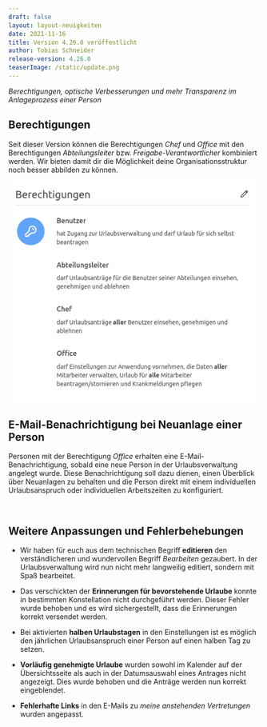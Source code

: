```yaml
---
draft: false
layout: layout-neuigkeiten
date: 2021-11-16
title: Version 4.26.0 veröffentlicht
author: Tobias Schneider
release-version: 4.26.0
teaserImage: /static/update.png
---
```


_Berechtigungen, optische Verbesserungen und mehr Transparenz im Anlageprozess einer Person_

<!-- more -->

## Berechtigungen
Seit dieser Version können die Berechtigungen _Chef_ und _Office_ mit den Berechtigungen _Abteilungsleiter_ bzw. 
_Freigabe-Verantwortlicher_ kombiniert werden. Wir bieten damit dir die Möglichkeit deine Organisationsstruktur noch besser abbilden zu können.

<picture>
    <source srcset="berechtigungen.avif" type="image/avif" />
    <source srcset="berechtigungen.webp" type="image/webp" />
    <img
      src="berechtigungen.png"
      alt="Berechtigungen einer Person mit Abteilungsleiter und Chef bzw. Office"
      decoding="async"
      loading="lazy"
      width="585"
    />
</picture>
<br/>

## E-Mail-Benachrichtigung bei Neuanlage einer Person
Personen mit der Berechtigung _Office_ erhalten eine E-Mail-Benachrichtigung, sobald eine neue Person in der
Urlaubsverwaltung angelegt wurde. Diese Benachrichtigung soll dazu dienen, einen Überblick über Neuanlagen zu behalten 
und die Person direkt mit einem individuellen Urlaubsanspruch oder individuellen Arbeitszeiten zu konfiguriert.

<br/>

## Weitere Anpassungen und Fehlerbehebungen
* Wir haben für euch aus dem technischen Begriff **editieren** den verständlicheren und wundervollen Begriff _Bearbeiten_ gezaubert.
In der Urlaubsverwaltung wird nun nicht mehr langweilig editiert, sondern mit Spaß bearbeitet.

* Das verschickten der **Erinnerungen für bevorstehende Urlaube** konnte in bestimmten Konstellation nicht durchgeführt werden.
Dieser Fehler wurde behoben und es wird sichergestellt, dass die Erinnerungen korrekt versendet werden.

* Bei aktivierten **halben Urlaubstagen** in den Einstellungen ist es möglich den jährlichen Urlaubsanspruch
einer Person auf einen halben Tag zu setzen.

* **Vorläufig genehmigte Urlaube** wurden sowohl im Kalender auf der Übersichtsseite als auch in der Datumsauswahl
eines Antrages nicht angezeigt. Dies wurde behoben und die Anträge werden nun korrekt eingeblendet. 

* **Fehlerhafte Links** in den E-Mails zu _meine anstehenden Vertretungen_ wurden angepasst.
